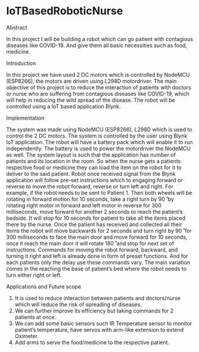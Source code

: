 # IoTBasedRoboticNurse

Abstract

In this project I will be building a robot which can go patient with contagious diseases like COVID-19. And give them all basic necessities such as food, medicine.

Introduction

In this project we have used 2 DC motors which is controlled by NodeMCU (ESP8266), the motors are driven using L298D motordriver. The main objective of this project is to reduce the interaction of patients with doctors or nurse who are suffering from contagious diseases like COVID-19, which will help in reducing the wild spread of the disease. The robot will be controlled using a IoT based application Blynk.

Implementation

The system was made using NodeMCU (ESP8266), L298D which is used to control the 2 DC motors. The system is controlled by the user using Blynk IoT application. The robot will have a battery pack which will enable it to run independently. The battery is used to power the motordriver the NodeMCU as well. The system layout is such that the application has number of patients and its location in the room. So when the nurse gets a patients respective food or medicine they can load the item on the robot for it to deliver to the said patient. Robot once received signal from the Blynk application will follow pre-set instructions which to engaging forward or reverse to move the robot forward, reverse or turn left and right. For example, if the robot needs to be sent to Patient 1. Then both wheels will be rotating in forward motion for 10 seconds, take a right turn by 90 ̊ by rotating right motor in forward and left motor in reverse for 300 milliseconds, move forward for another 2 seconds to reach the patient’s bedside. It will stop for 10 seconds for patient to take all the items placed there by the nurse. Once the patient has received and collected all their items the robot will move backwards for 2 seconds and turn right by 90 ̊ for 300 milliseconds to face the main door and move forward for 10 seconds, once it reach the main door it will rotate 180 ̊ and stop for next set of instructions. Commands for moving the robot forward, backward, and turning it right and left is already done in form of preset functions. And for each patients only the delay use these commands vary. The main variation comes in the reaching the base of patient’s bed where the robot needs to turn either right or left.

Applications and Future scope

1) It is used to reduce interaction between patients and doctors/nurse
which will reduce the risk of spreading of diseases.
2) We can further improve its efficiency but taking commands for 2
patients at once.
3) We can add some basic sensors such IR Temperature sensor to
monitor patient’s temperature, have servos with arm-like extension
to extend Oximeter.
4) Add arms to serve the food/medicine to the respective patient.
